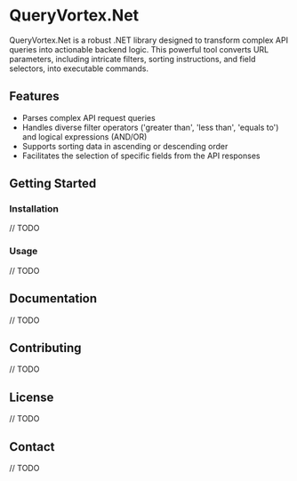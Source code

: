 # QueryVortex.Net

QueryVortex.Net is a robust .NET library designed to transform complex API queries into actionable backend logic. This powerful tool converts URL parameters, including intricate filters, sorting instructions, and field selectors, into executable commands.

## Features

* Parses complex API request queries
* Handles diverse filter operators ('greater than', 'less than', 'equals to') and logical expressions (AND/OR)
* Supports sorting data in ascending or descending order
* Facilitates the selection of specific fields from the API responses

## Getting Started

### Installation

// TODO

### Usage

// TODO

## Documentation

// TODO

## Contributing

// TODO

## License

// TODO

## Contact

// TODO
